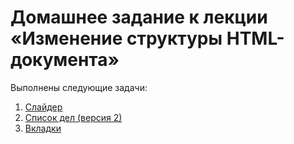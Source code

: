 # Домашнее задание к лекции «Изменение структуры HTML-документа»

Выполнены следующие задачи:

1. [Слайдер](./slider/js/slider.js)
2. [Список дел (версия 2)](./todo-list/js/todo.js)
3. [Вкладки](./tabs/js/tabs.js)
